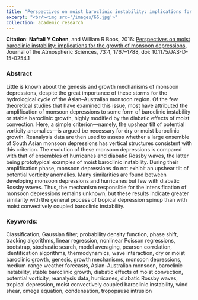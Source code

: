 ```yaml
---
title: "Perspectives on moist baroclinic instability: implications for the growth of monsoon depressions"
excerpt: "<br/><img src='/images/66.jpg'>"
collection: academic_research
---
```


**Citation**: **Naftali Y Cohen**, and William R Boos, 2016: [Perspectives on moist baroclinic instability: implications for the growth of monsoon depressions](https://journals.ametsoc.org/doi/abs/10.1175/JAS-D-15-0254.1), Journal of the Atmospheric Sciences, 73:4, 1767–1788, doi: 10.1175/JAS-D-15-0254.1

### Abstract

Little is known about the genesis and growth mechanisms of monsoon depressions, despite the great importance of these storms for the hydrological cycle of the Asian–Australian monsoon region. Of the few theoretical studies that have examined this issue, most have attributed the amplification of monsoon depressions to some form of baroclinic instability or stable baroclinic growth, highly modified by the diabatic effects of moist convection. Here, a simple criterion—namely, the upshear tilt of potential vorticity anomalies—is argued be necessary for dry or moist baroclinic growth. Reanalysis data are then used to assess whether a large ensemble of South Asian monsoon depressions has vertical structures consistent with this criterion. The evolution of these monsoon depressions is compared with that of ensembles of hurricanes and diabatic Rossby waves, the latter being prototypical examples of moist baroclinic instability. During their amplification phase, monsoon depressions do not exhibit an upshear tilt of potential vorticity anomalies. Many similarities are found between developing monsoon depressions and hurricanes but few with diabatic Rossby waves. Thus, the mechanism responsible for the intensification of monsoon depressions remains unknown, but these results indicate greater similarity with the general process of tropical depression spinup than with moist convectively coupled baroclinic instability.


### Keywords:

Classification, Gaussian filter, probability density function, phase shift, tracking algorithms, linear regression, nonlinear Poisson regressions, bootstrap, stochastic search, model averaging, pearson correlation, identification algorithms, thermodynamics, wave interaction, dry or moist baroclinic growth, genesis, growth mechanisms, monsoon depressions, medium-range weather forecasts, Asian–Australian monsoon, baroclinic instability, stable baroclinic growth, diabatic effects of moist convection, potential vorticity, reanalysis data, hurricanes, diabatic Rossby waves,  tropical depression, moist convectively coupled baroclinic instability, wind shear, omega equation, condensation, tropopause intrusion
